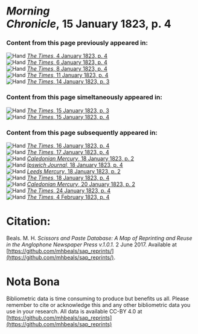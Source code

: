 # *Morning Chronicle*, 15 January 1823, p. 4  
  
### Content from this page previously appeared in:  
![Hand](http://scissorsandpaste.net/wp-content/uploads/2017/06/smallhandpointer.png) [*The Times*, 4 January 1823, p. 4](https://mhbeals.github.io/sap_html/The-Times/The-Times-4-January-1823-p-4)  
![Hand](http://scissorsandpaste.net/wp-content/uploads/2017/06/smallhandpointer.png) [*The Times*, 6 January 1823, p. 4](https://mhbeals.github.io/sap_html/The-Times/The-Times-6-January-1823-p-4)  
![Hand](http://scissorsandpaste.net/wp-content/uploads/2017/06/smallhandpointer.png) [*The Times*, 8 January 1823, p. 4](https://mhbeals.github.io/sap_html/The-Times/The-Times-8-January-1823-p-4)  
![Hand](http://scissorsandpaste.net/wp-content/uploads/2017/06/smallhandpointer.png) [*The Times*, 11 January 1823, p. 4](https://mhbeals.github.io/sap_html/The-Times/The-Times-11-January-1823-p-4)  
![Hand](http://scissorsandpaste.net/wp-content/uploads/2017/06/smallhandpointer.png) [*The Times*, 14 January 1823, p. 3](https://mhbeals.github.io/sap_html/The-Times/The-Times-14-January-1823-p-3)  
  
### Content from this page simeltaneously appeared in:  
![Hand](http://scissorsandpaste.net/wp-content/uploads/2017/06/smallhandpointer.png) [*The Times*, 15 January 1823, p. 3](https://mhbeals.github.io/sap_html/The-Times/The-Times-15-January-1823-p-3)  
![Hand](http://scissorsandpaste.net/wp-content/uploads/2017/06/smallhandpointer.png) [*The Times*, 15 January 1823, p. 4](https://mhbeals.github.io/sap_html/The-Times/The-Times-15-January-1823-p-4)  
  
### Content from this page subsequently appeared in:  
![Hand](http://scissorsandpaste.net/wp-content/uploads/2017/06/smallhandpointer.png) [*The Times*, 16 January 1823, p. 4](https://mhbeals.github.io/sap_html/The-Times/The-Times-16-January-1823-p-4)  
![Hand](http://scissorsandpaste.net/wp-content/uploads/2017/06/smallhandpointer.png) [*The Times*, 17 January 1823, p. 4](https://mhbeals.github.io/sap_html/The-Times/The-Times-17-January-1823-p-4)  
![Hand](http://scissorsandpaste.net/wp-content/uploads/2017/06/smallhandpointer.png) [*Caledonian Mercury*, 18 January 1823, p. 2](https://mhbeals.github.io/sap_html/Caledonian-Mercury/Caledonian-Mercury-18-January-1823-p-2)  
![Hand](http://scissorsandpaste.net/wp-content/uploads/2017/06/smallhandpointer.png) [*Ipswich Journal*, 18 January 1823, p. 4](https://mhbeals.github.io/sap_html/Ipswich-Journal/Ipswich-Journal-18-January-1823-p-4)  
![Hand](http://scissorsandpaste.net/wp-content/uploads/2017/06/smallhandpointer.png) [*Leeds Mercury*, 18 January 1823, p. 2](https://mhbeals.github.io/sap_html/Leeds-Mercury/Leeds-Mercury-18-January-1823-p-2)  
![Hand](http://scissorsandpaste.net/wp-content/uploads/2017/06/smallhandpointer.png) [*The Times*, 18 January 1823, p. 4](https://mhbeals.github.io/sap_html/The-Times/The-Times-18-January-1823-p-4)  
![Hand](http://scissorsandpaste.net/wp-content/uploads/2017/06/smallhandpointer.png) [*Caledonian Mercury*, 20 January 1823, p. 2](https://mhbeals.github.io/sap_html/Caledonian-Mercury/Caledonian-Mercury-20-January-1823-p-2)  
![Hand](http://scissorsandpaste.net/wp-content/uploads/2017/06/smallhandpointer.png) [*The Times*, 24 January 1823, p. 4](https://mhbeals.github.io/sap_html/The-Times/The-Times-24-January-1823-p-4)  
![Hand](http://scissorsandpaste.net/wp-content/uploads/2017/06/smallhandpointer.png) [*The Times*, 4 February 1823, p. 4](https://mhbeals.github.io/sap_html/The-Times/The-Times-4-February-1823-p-4)  


# Citation: 

Beals. M. H. *Scissors and Paste Database: A Map of Reprinting and Reuse in the Anglophone Newspaper Press v.1.0.1.* 2 June 2017. Available at [https://github.com/mhbeals/sap_reprints/](https://github.com/mhbeals/sap_reprints/). 

# Nota Bona

Bibliometric data is time consuming to produce but benefits us all. Please remember to cite or acknowledge this and any other bibliometric data you use in your research. All data is available CC-BY 4.0 at [https://github.com/mhbeals/sap_reprints](https://github.com/mhbeals/sap_reprints)